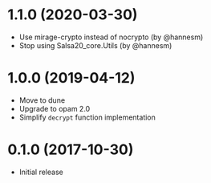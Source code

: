 # 1.1.0 (2020-03-30)

* Use mirage-crypto instead of nocrypto (by @hannesm)
* Stop using Salsa20_core.Utils (by @hannesm)

# 1.0.0 (2019-04-12)

* Move to dune
* Upgrade to opam 2.0
* Simplify `decrypt` function implementation

# 0.1.0 (2017-10-30)

* Initial release

